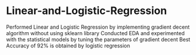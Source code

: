 # Linear-and-Logistic-Regression
Performed Linear and Logistic Regression by implementing gradient decent algorithm without using sklearn library
Conducted EDA and experimented with the statistical models by tuning the parameters of gradient decent
Best Accuracy of 92% is obtained by logistic regression

